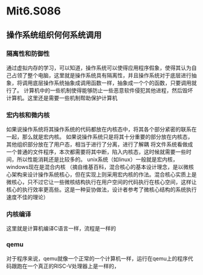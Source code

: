 # Mit6.S086

## 操作系统组织何何系统调用

### 隔离性和防御性

通过虚拟内存的学习，可以知道，操作系统可以使得应用程序假象，使得其认为自己占领了整个电脑，这里就是操作系统具有隔离性，并且操作系统对于底层进行抽象，将调用底层操作系统抽象成调用函数一样，抽象成一个个的函数，只要调用就行了。
计算机中的一些机制使得能够防止一些恶意软件侵犯其他进程，然后毁坏计算机。这里还是需要一些机制帮助保护计算机

### 宏内核和微内核

如果说操作系统将其操作系统的代码都放在内核态中，将其各个部分紧密的联系在一起，那么就是宏内核。
如果说操作系统只是将其十分重要的部分放在内核态，其他组织部分放在了用户态，相当于进行了分离，进行了解耦
将文件系统看做成一个普通的文件程序，本次都需要将其中断，陷入内核态，这时候就需要一些时间，所以性能消耗还是比较多的。
unix系统（如linux）一般就是宏内核，windows现在是混合内核
（摘自维基百科，混合核心的基本设计理念，是以微核心架构来设计操作系统核心，但在实现上则采用宏内核的作法。混合核心实质上是微核心，只不过它让一些微核结构执行在用户空间的代码执行在核心空间，这样让核心的执行效率更高些。这是一种妥协做法，设计者参考了微核心结构的系统执行速度不佳的理论）

### 内核编译

这里就是计算机编译C语言一样，流程是一样的

### qemu

对于程序来说，qemu就像一个正常的一个计算机一样，运行在qemu上的程序代码跟跑在一个真正的RISC-V处理器上是一样的，
